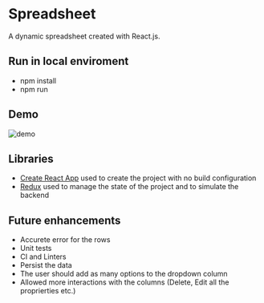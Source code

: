 # Spreadsheet

A dynamic spreadsheet created with React.js.

## Run in local enviroment
   - npm install
   - npm run

## Demo
![demo]()

## Libraries
   - [Create React App](https://github.com/facebook/create-react-app) used to create the project with no build configuration
   - [Redux](https://redux.js.org/) used to manage the state of the project and to simulate the backend

## Future enhancements
   - Accurete error for the rows
   - Unit tests
   - CI and Linters
   - Persist the data
   - The user should add as many options to the dropdown column
   - Allowed more interactions with the columns (Delete, Edit all the proprierties etc.)